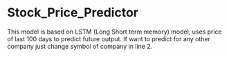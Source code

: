 # Stock_Price_Predictor
This model is based on LSTM (Long Short term memory) model, uses price of last 100 days to predict future output.
If want to predict for any other company just change symbol of company in line 2.
